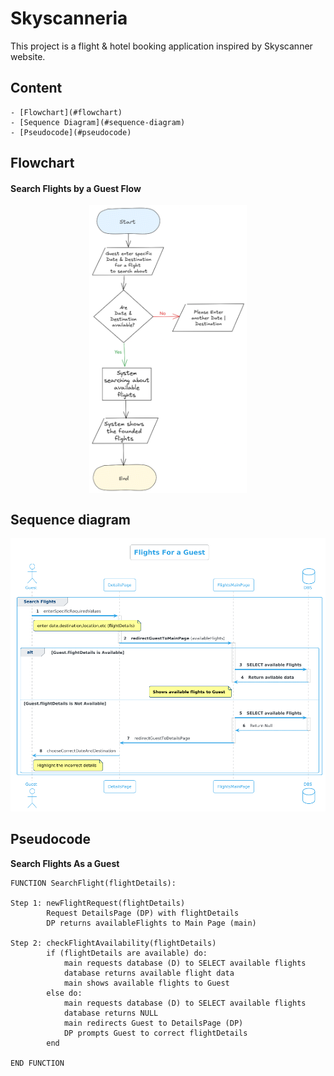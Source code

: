 # Skyscanneria
This project is a flight &amp; hotel booking application inspired by Skyscanner website.

## Content
    - [Flowchart](#flowchart)
    - [Sequence Diagram](#sequence-diagram)
    - [Pseudocode](#pseudocode)
 
## Flowchart 
#### Search Flights by a Guest Flow
<img src="https://github.com/MariamSalamah/Skyscanneria/blob/main/search%20flights.png" alt="Search Flights Flowchart" width="50%" style="display: block; margin: 0 auto;" />
<!-- #### Filter Flights (for a guest) Flow
<img src="https://github.com/MariamSalamah/Vacation-Tracking-System/blob/main/Create%20Request%20flowchart.svg" alt="Creat Request Flowchart" width="80%" /> -->


## Sequence diagram
![Search Flights As a Guest Sequance Diagram](https://github.com/MariamSalamah/Skyscanneria/blob/main/searchflightsasguestseuancediagram.png)

## Pseudocode

**Search Flights As a Guest**
```plaintext
FUNCTION SearchFlight(flightDetails):

Step 1: newFlightRequest(flightDetails)
        Request DetailsPage (DP) with flightDetails
        DP returns availableFlights to Main Page (main)

Step 2: checkFlightAvailability(flightDetails)
        if (flightDetails are available) do:
            main requests database (D) to SELECT available flights
            database returns available flight data
            main shows available flights to Guest
        else do:
            main requests database (D) to SELECT available flights
            database returns NULL
            main redirects Guest to DetailsPage (DP)
            DP prompts Guest to correct flightDetails
        end

END FUNCTION
```
